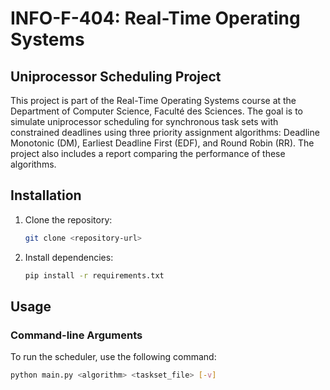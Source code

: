 # INFO-F-404: Real-Time Operating Systems  
## Uniprocessor Scheduling Project

This project is part of the Real-Time Operating Systems course at the Department of Computer Science, Faculté des Sciences. The goal is to simulate uniprocessor scheduling for synchronous task sets with constrained deadlines using three priority assignment algorithms: Deadline Monotonic (DM), Earliest Deadline First (EDF), and Round Robin (RR). The project also includes a report comparing the performance of these algorithms.


## Installation

1. Clone the repository:
    ```bash
    git clone <repository-url>
    ```
2. Install dependencies:
    ```bash
    pip install -r requirements.txt
    ```

## Usage

### Command-line Arguments

To run the scheduler, use the following command:
```bash
python main.py <algorithm> <taskset_file> [-v]

